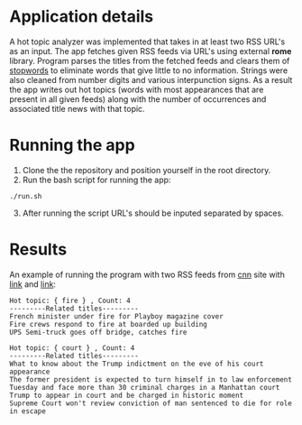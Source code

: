 # Application details

A hot topic analyzer was implemented that takes in at least two RSS URL's as an input. The app fetches given RSS feeds via URL's using external **rome** library. Program parses the titles from the fetched feeds and clears them of [stopwords](https://www.ranks.nl/stopwords) to eliminate words that give little to no information. Strings were also cleaned from number digits and various interpunction signs. As a result the app writes out hot topics (words with most appearances that are present in all given feeds) along with the number of occurrences and associated title news with that topic.

# Running the app

1. Clone the the repository and position yourself in the root directory.
2. Run the bash script for running the app:

```
./run.sh
```

3. After running the script URL's should be inputed separated by spaces.

# Results

An example of running the program with two RSS feeds from [cnn](https://edition.cnn.com/services/rss/) site with [link](http://rss.cnn.com/rss/edition_us.rss) and [link](http://rss.cnn.com/rss/edition.rss):
```
Hot topic: { fire } , Count: 4
---------Related titles---------
French minister under fire for Playboy magazine cover
Fire crews respond to fire at boarded up building
UPS Semi-truck goes off bridge, catches fire

Hot topic: { court } , Count: 4
---------Related titles---------
What to know about the Trump indictment on the eve of his court appearance
The former president is expected to turn himself in to law enforcement Tuesday and face more than 30 criminal charges in a Manhattan court 
Trump to appear in court and be charged in historic moment
Supreme Court won't review conviction of man sentenced to die for role in escape

```


